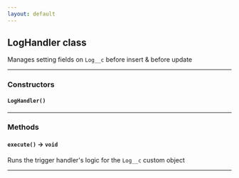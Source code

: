 ```yaml
---
layout: default
---
```

## LogHandler class

Manages setting fields on `Log__c` before insert & before update

---
### Constructors
#### `LogHandler()`
---
### Methods
#### `execute()` → `void`

Runs the trigger handler's logic for the `Log__c` custom object

---
